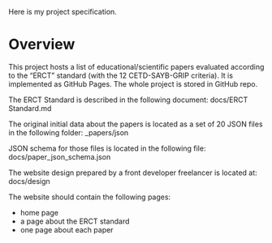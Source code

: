 Here is my project specification. 

# Overview

This project hosts a list of educational/scientific papers evaluated according to the “ERCT” standard 
(with the 12 CETD-SAYB-GRIP criteria). 
It is implemented as GitHub Pages.
The whole project is stored in GitHub repo.

The ERCT Standard is described in the following document:
docs/ERCT Standard.md

The original initial data about the papers is located as a set of 20 JSON files in the following folder:
_papers/json

JSON schema for those files is located in the following file:
docs/paper_json_schema.json

The website design prepared by a front developer freelancer is located at:
docs/design

The website should contain the following pages:
* home page 
* a page about the ERCT standard
* one page about each paper

